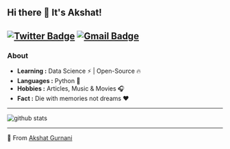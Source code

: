 ## Hi there 👋 It's Akshat!
[![Twitter Badge](https://img.shields.io/badge/-Akshat_Gurnani-1ca0f1?style=flat-square&logo=twitter&logoColor=white&link=https://twitter.com/Akshat_Gurnani)](https://twitter.com/Akshat_Gurnani)  [![Gmail Badge](https://img.shields.io/badge/-akshatgurnani@outlook.com-c14438?style=flat-square&logo=Gmail&logoColor=white&link=mailto:akshatgurnani@outlook.com)](mailto:akshatgurnani@outlook.com)
---------------------------------------------------------------------------------------------------------------------------------------------------------------------------------
### About

-  **Learning :** Data Science :zap: | Open-Source :fire:	
-  **Languages :** Python 🐍
-  **Hobbies :** Articles, Music & Movies :headphones:
-  **Fact :** Die with memories not dreams :heart: 

---------------------------------------------------------------------------------------------------------------------------------------------------------------------------------

![github stats](https://github-readme-stats.vercel.app/api?username=KillerXAkshat&show_icons=true)

---------------------------------------------------------------------------------------------------------------------------------------------------------------------------------


🌟 From [Akshat Gurnani](https://github.com/KillerXAkshat)

